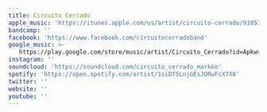 ```yaml
---
title: Circuito Cerrado
apple_music: 'https://itunes.apple.com/us/artist/circuito-cerrado/910512777'
bandcamp: ''
facebook: 'https://www.facebook.com/circuitocerradoband'
google_music: >-
   https://play.google.com/store/music/artist/Circuito_Cerrado?id=Apkwvzl7mhl6n6puqgfqn4v6nka
instagram: ''
soundcloud: 'https://soundcloud.com/circuito_cerrado_markko'
spotify: 'https://open.spotify.com/artist/1siDT5LnjGEsJORwFcX7X0'
twitter: ''
website: ''
youtube: ''
---
```

